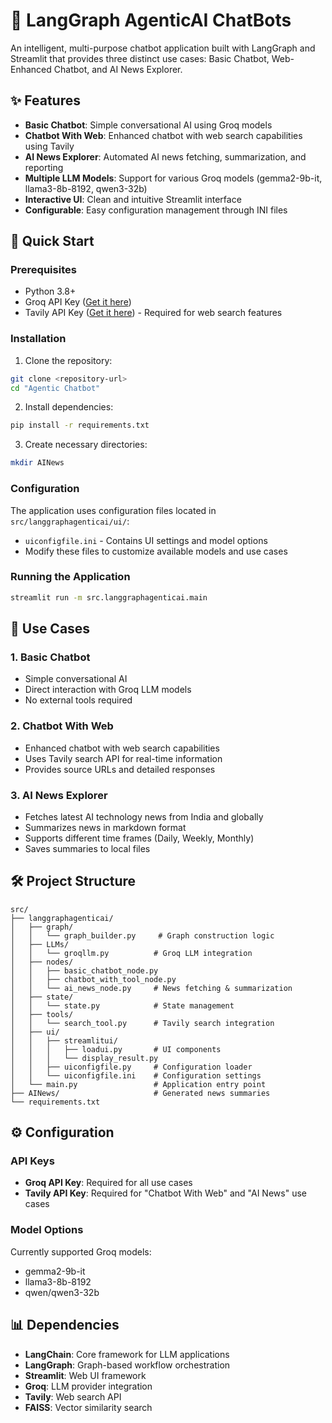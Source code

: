 # 🤖 LangGraph AgenticAI ChatBots

An intelligent, multi-purpose chatbot application built with LangGraph and Streamlit that provides three distinct use cases: Basic Chatbot, Web-Enhanced Chatbot, and AI News Explorer.

## ✨ Features

- **Basic Chatbot**: Simple conversational AI using Groq models
- **Chatbot With Web**: Enhanced chatbot with web search capabilities using Tavily
- **AI News Explorer**: Automated AI news fetching, summarization, and reporting
- **Multiple LLM Models**: Support for various Groq models (gemma2-9b-it, llama3-8b-8192, qwen3-32b)
- **Interactive UI**: Clean and intuitive Streamlit interface
- **Configurable**: Easy configuration management through INI files

## 🚀 Quick Start

### Prerequisites

- Python 3.8+
- Groq API Key ([Get it here](https://console.groq.com/keys))
- Tavily API Key ([Get it here](https://app.tavily.com/home)) - Required for web search features

### Installation

1. Clone the repository:
```bash
git clone <repository-url>
cd "Agentic Chatbot"
```

2. Install dependencies:
```bash
pip install -r requirements.txt
```

3. Create necessary directories:
```bash
mkdir AINews
```

### Configuration

The application uses configuration files located in `src/langgraphagenticai/ui/`:
- `uiconfigfile.ini` - Contains UI settings and model options
- Modify these files to customize available models and use cases

### Running the Application

```bash
streamlit run -m src.langgraphagenticai.main
```

## 🎯 Use Cases

### 1. Basic Chatbot
- Simple conversational AI
- Direct interaction with Groq LLM models
- No external tools required

### 2. Chatbot With Web
- Enhanced chatbot with web search capabilities
- Uses Tavily search API for real-time information
- Provides source URLs and detailed responses

### 3. AI News Explorer
- Fetches latest AI technology news from India and globally
- Summarizes news in markdown format
- Supports different time frames (Daily, Weekly, Monthly)
- Saves summaries to local files

## 🛠️ Project Structure

```
src/
├── langgraphagenticai/
│   ├── graph/
│   │   └── graph_builder.py     # Graph construction logic
│   ├── LLMs/
│   │   └── groqllm.py          # Groq LLM integration
│   ├── nodes/
│   │   ├── basic_chatbot_node.py
│   │   ├── chatbot_with_tool_node.py
│   │   └── ai_news_node.py     # News fetching & summarization
│   ├── state/
│   │   └── state.py            # State management
│   ├── tools/
│   │   └── search_tool.py      # Tavily search integration
│   ├── ui/
│   │   ├── streamlitui/
│   │   │   ├── loadui.py       # UI components
│   │   │   └── display_result.py
│   │   ├── uiconfigfile.py     # Configuration loader
│   │   └── uiconfigfile.ini    # Configuration settings
│   └── main.py                 # Application entry point
├── AINews/                     # Generated news summaries
└── requirements.txt
```

## ⚙️ Configuration

### API Keys
- **Groq API Key**: Required for all use cases
- **Tavily API Key**: Required for "Chatbot With Web" and "AI News" use cases

### Model Options
Currently supported Groq models:
- gemma2-9b-it
- llama3-8b-8192
- qwen/qwen3-32b

## 📊 Dependencies

- **LangChain**: Core framework for LLM applications
- **LangGraph**: Graph-based workflow orchestration
- **Streamlit**: Web UI framework
- **Groq**: LLM provider integration
- **Tavily**: Web search API
- **FAISS**: Vector similarity search